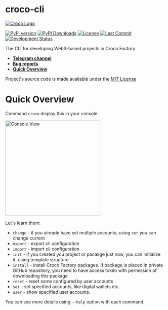 # croco-cli

[![Croco Logo](https://i.ibb.co/G5Pjt6M/logo.png)](https://t.me/crocofactory) 

[![PyPi version](https://img.shields.io/pypi/v/croco-cli)](https://pypi.org/project/croco-cli/)
[![PyPI Downloads](https://img.shields.io/pypi/dm/croco-cli)](https://pypi.org/project/croco-cli/)
[![License](https://img.shields.io/github/license/blnkoff/croco-cli.svg)](https://pypi.org/project/croco-cli/)
[![Last Commit](https://img.shields.io/github/last-commit/blnkoff/croco-cli.svg)](https://pypi.org/project/croco-cli/)
[![Development Status](https://img.shields.io/pypi/status/croco-cli)](https://pypi.org/project/croco-cli/)


The CLI for developing Web3-based projects in Croco Factory

- **[Telegram channel](https://t.me/crocofactory)**
- **[Bug reports](https://github.com/blnkoff/croco-cli/issues)**
- **[Quick Overview](#quick-overview)**

Project's source code is made available under the [MIT License](LICENSE)
           
# Quick Overview

Command `croco` display this in your console. 

<img alt="Console View" width="300" src="https://i.ibb.co/j4gxhRX/Screenshot-2024-05-17-at-19-17-46.png">

Let`s learn them:

- `change` - if you already have set multiple accounts, using `set` you can change current
- `export` - export cli configuration
- `import` - import cli configuration
- `init` - if you created you project or pacakge just now, you can initialize it, using template structure
- `install` - install Croco Factory packages. If package is placed in private GitHub repository, you need to have access 
              token with permission of downloading this package
- `reset` - reset some configured by user accounts
- `set` - set specified accounts, like digital wallets etc.
- `user` - show specified user accounts.

You can see more details using `--help` option with each command.